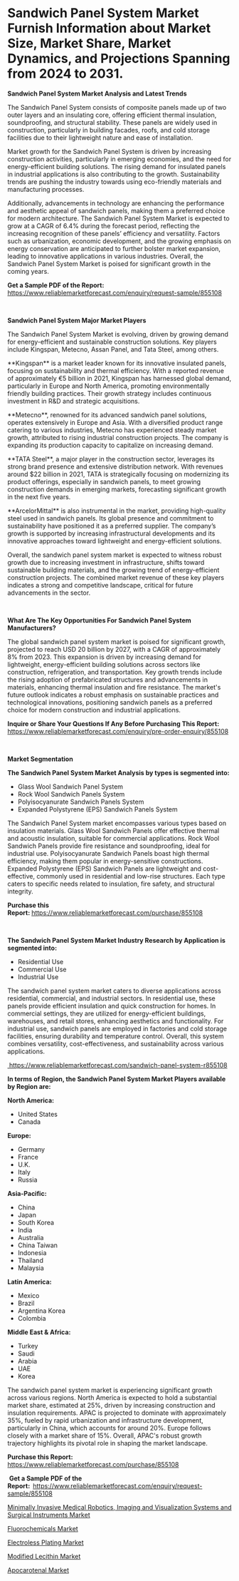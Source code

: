 <p><h1>Sandwich Panel System Market Furnish Information about Market Size, Market Share, Market Dynamics, and Projections Spanning from 2024 to 2031.</h1></p><p><strong>Sandwich Panel System Market Analysis and Latest Trends</strong></p>
<p><p>The Sandwich Panel System consists of composite panels made up of two outer layers and an insulating core, offering efficient thermal insulation, soundproofing, and structural stability. These panels are widely used in construction, particularly in building facades, roofs, and cold storage facilities due to their lightweight nature and ease of installation.</p><p>Market growth for the Sandwich Panel System is driven by increasing construction activities, particularly in emerging economies, and the need for energy-efficient building solutions. The rising demand for insulated panels in industrial applications is also contributing to the growth. Sustainability trends are pushing the industry towards using eco-friendly materials and manufacturing processes.</p><p>Additionally, advancements in technology are enhancing the performance and aesthetic appeal of sandwich panels, making them a preferred choice for modern architecture. The Sandwich Panel System Market is expected to grow at a CAGR of 6.4% during the forecast period, reflecting the increasing recognition of these panels’ efficiency and versatility. Factors such as urbanization, economic development, and the growing emphasis on energy conservation are anticipated to further bolster market expansion, leading to innovative applications in various industries. Overall, the Sandwich Panel System Market is poised for significant growth in the coming years.</p></p>
<p><strong>Get a Sample PDF of the Report:&nbsp;</strong> <a href="https://www.reliablemarketforecast.com/enquiry/request-sample/855108?utm_campaign=1110&utm_medium=2&utm_source=Github&utm_content=ia&utm_term=09112024&utm_id=sandwich-panel-system">https://www.reliablemarketforecast.com/enquiry/request-sample/855108</a></p>
<p>&nbsp;</p>
<p><strong>Sandwich Panel System Major Market Players</strong></p>
<p><p>The Sandwich Panel System Market is evolving, driven by growing demand for energy-efficient and sustainable construction solutions. Key players include Kingspan, Metecno, Assan Panel, and Tata Steel, among others.</p><p>**Kingspan** is a market leader known for its innovative insulated panels, focusing on sustainability and thermal efficiency. With a reported revenue of approximately €5 billion in 2021, Kingspan has harnessed global demand, particularly in Europe and North America, promoting environmentally friendly building practices. Their growth strategy includes continuous investment in R&D and strategic acquisitions.</p><p>**Metecno**, renowned for its advanced sandwich panel solutions, operates extensively in Europe and Asia. With a diversified product range catering to various industries, Metecno has experienced steady market growth, attributed to rising industrial construction projects. The company is expanding its production capacity to capitalize on increasing demand.</p><p>**TATA Steel**, a major player in the construction sector, leverages its strong brand presence and extensive distribution network. With revenues around $22 billion in 2021, TATA is strategically focusing on modernizing its product offerings, especially in sandwich panels, to meet growing construction demands in emerging markets, forecasting significant growth in the next five years.</p><p>**ArcelorMittal** is also instrumental in the market, providing high-quality steel used in sandwich panels. Its global presence and commitment to sustainability have positioned it as a preferred supplier. The company’s growth is supported by increasing infrastructural developments and its innovative approaches toward lightweight and energy-efficient solutions.</p><p>Overall, the sandwich panel system market is expected to witness robust growth due to increasing investment in infrastructure, shifts toward sustainable building materials, and the growing trend of energy-efficient construction projects. The combined market revenue of these key players indicates a strong and competitive landscape, critical for future advancements in the sector.</p></p>
<p>&nbsp;</p>
<p><strong>What Are The Key Opportunities For Sandwich Panel System Manufacturers?</strong></p>
<p><p>The global sandwich panel system market is poised for significant growth, projected to reach USD 20 billion by 2027, with a CAGR of approximately 8% from 2023. This expansion is driven by increasing demand for lightweight, energy-efficient building solutions across sectors like construction, refrigeration, and transportation. Key growth trends include the rising adoption of prefabricated structures and advancements in materials, enhancing thermal insulation and fire resistance. The market's future outlook indicates a robust emphasis on sustainable practices and technological innovations, positioning sandwich panels as a preferred choice for modern construction and industrial applications.</p></p>
<p><strong>Inquire or Share Your Questions If Any Before Purchasing This Report:</strong> <a href="https://www.reliablemarketforecast.com/enquiry/pre-order-enquiry/855108?utm_campaign=1110&utm_medium=2&utm_source=Github&utm_content=ia&utm_term=09112024&utm_id=sandwich-panel-system">https://www.reliablemarketforecast.com/enquiry/pre-order-enquiry/855108</a></p>
<p>&nbsp;</p>
<p><strong>Market Segmentation</strong></p>
<p><strong>The Sandwich Panel System Market Analysis by types is segmented into:</strong></p>
<p><ul><li>Glass Wool Sandwich Panel System</li><li>Rock Wool Sandwich Panels System</li><li>Polyisocyanurate Sandwich Panels System</li><li>Expanded Polystyrene (EPS) Sandwich Panels System</li></ul></p>
<p><p>The Sandwich Panel System market encompasses various types based on insulation materials. Glass Wool Sandwich Panels offer effective thermal and acoustic insulation, suitable for commercial applications. Rock Wool Sandwich Panels provide fire resistance and soundproofing, ideal for industrial use. Polyisocyanurate Sandwich Panels boast high thermal efficiency, making them popular in energy-sensitive constructions. Expanded Polystyrene (EPS) Sandwich Panels are lightweight and cost-effective, commonly used in residential and low-rise structures. Each type caters to specific needs related to insulation, fire safety, and structural integrity.</p></p>
<p><strong>Purchase this Report:&nbsp;</strong><a href="https://www.reliablemarketforecast.com/purchase/855108?utm_campaign=1110&utm_medium=2&utm_source=Github&utm_content=ia&utm_term=09112024&utm_id=sandwich-panel-system">https://www.reliablemarketforecast.com/purchase/855108</a></p>
<p>&nbsp;</p>
<p><strong>The Sandwich Panel System Market Industry Research by Application is segmented into:</strong></p>
<p><ul><li>Residential Use</li><li>Commercial Use</li><li>Industrial Use</li></ul></p>
<p><p>The sandwich panel system market caters to diverse applications across residential, commercial, and industrial sectors. In residential use, these panels provide efficient insulation and quick construction for homes. In commercial settings, they are utilized for energy-efficient buildings, warehouses, and retail stores, enhancing aesthetics and functionality. For industrial use, sandwich panels are employed in factories and cold storage facilities, ensuring durability and temperature control. Overall, this system combines versatility, cost-effectiveness, and sustainability across various applications.</p></p>
<p><a href="https://www.reliablemarketforecast.com/sandwich-panel-system-r855108?utm_campaign=1110&utm_medium=2&utm_source=Github&utm_content=ia&utm_term=09112024&utm_id=sandwich-panel-system">&nbsp;https://www.reliablemarketforecast.com/sandwich-panel-system-r855108</a></p>
<p><strong>In terms of Region, the Sandwich Panel System Market Players available by Region are:</strong></p>
<p>
    <p> <strong> North America: </strong>
        <ul>
            <li>United States</li>
            <li>Canada</li>
        </ul>
        </p> 
    <p> <strong> Europe: </strong>
        <ul>
            <li>Germany</li>
            <li>France</li>
            <li>U.K.</li>
            <li>Italy</li>
            <li>Russia</li>
        </ul>
        </p> 
    <p> <strong> Asia-Pacific: </strong>
        <ul>
            <li>China</li>
            <li>Japan</li>
            <li>South Korea</li>
            <li>India</li>
            <li>Australia</li>
            <li>China Taiwan</li>
            <li>Indonesia</li>
            <li>Thailand</li>
            <li>Malaysia</li>
        </ul>
        </p> 
    <p> <strong> Latin America: </strong>
        <ul>
            <li>Mexico</li>
            <li>Brazil</li>
            <li>Argentina Korea</li>
            <li>Colombia</li>
        </ul>
        </p> 
    <p> <strong> Middle East & Africa: </strong>
        <ul>
            <li>Turkey</li>
            <li>Saudi</li>
            <li>Arabia</li>
            <li>UAE</li>
            <li>Korea</li>
        </ul>
    </p>
    </p>
<p><p>The sandwich panel system market is experiencing significant growth across various regions. North America is expected to hold a substantial market share, estimated at 25%, driven by increasing construction and insulation requirements. APAC is projected to dominate with approximately 35%, fueled by rapid urbanization and infrastructure development, particularly in China, which accounts for around 20%. Europe follows closely with a market share of 15%. Overall, APAC's robust growth trajectory highlights its pivotal role in shaping the market landscape.</p></p>
<p><strong>Purchase this Report: </strong><a href="https://www.reliablemarketforecast.com/purchase/855108?utm_campaign=1110&utm_medium=2&utm_source=Github&utm_content=ia&utm_term=09112024&utm_id=sandwich-panel-system">https://www.reliablemarketforecast.com/purchase/855108</a></p>
<p>&nbsp;<strong>Get a Sample PDF of the Report:&nbsp;&nbsp;</strong><a href="https://www.reliablemarketforecast.com/enquiry/request-sample/855108?utm_campaign=1110&utm_medium=2&utm_source=Github&utm_content=ia&utm_term=09112024&utm_id=sandwich-panel-system">https://www.reliablemarketforecast.com/enquiry/request-sample/855108</a></p>
<p><strong></strong></p>
<p><p><a href="https://issuu.com/reportprime-2/docs/minimally-invasive-medical-robotics_d680f46902630a?utm_campaign=1110&utm_medium=2&utm_source=Github&utm_content=ia&utm_term=09112024&utm_id=sandwich-panel-system">Minimally Invasive Medical Robotics, Imaging and Visualization Systems and Surgical Instruments Market</a></p><p><a href="https://github.com/janelbaub6/Market-Research-Report-List-1/blob/main/fluorochemicals-market.md?utm_campaign=1110&utm_medium=2&utm_source=Github&utm_content=ia&utm_term=09112024&utm_id=sandwich-panel-system">Fluorochemicals Market</a></p><p><a href="https://github.com/wydramppetrox/Market-Research-Report-List-1/blob/main/electroless-plating-market.md?utm_campaign=1110&utm_medium=2&utm_source=Github&utm_content=ia&utm_term=09112024&utm_id=sandwich-panel-system">Electroless Plating Market</a></p><p><a href="https://github.com/lakeishabuahb/Market-Research-Report-List-1/blob/main/modified-lecithin-market.md?utm_campaign=1110&utm_medium=2&utm_source=Github&utm_content=ia&utm_term=09112024&utm_id=sandwich-panel-system">Modified Lecithin Market</a></p><p><a href="https://github.com/sandygraoj2/Market-Research-Report-List-1/blob/main/apocarotenal-market.md?utm_campaign=1110&utm_medium=2&utm_source=Github&utm_content=ia&utm_term=09112024&utm_id=sandwich-panel-system">Apocarotenal Market</a></p></p>